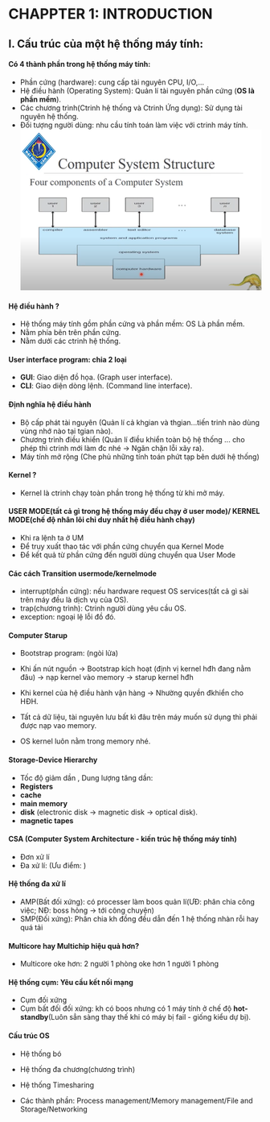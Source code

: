 # CHAPPTER 1: INTRODUCTION

## I. Cấu trúc của một hệ thống máy tính:
#### Có 4 thành phần trong hệ thống máy tính:
- Phần cứng (hardware): cung cấp tài nguyên CPU, I/O,...
- Hệ điều hành (Operating System): Quản lí tài nguyên phần cứng (**OS là phần mềm**).
- Các chương trình(Ctrinh hệ thống và Ctrinh Ứng dụng): Sử dụng tài nguyên hệ thống.
- Đối tượng người dùng: nhu cầu tính toán làm việc với ctrinh máy tính.
![alt text](./img/componentsCS.png)

#### Hệ điều hành ?
- Hệ thống máy tính gồm phần cứng và phần mềm: OS Là phần mềm.
- Nằm phía bên trên phần cứng.
- Nằm dưới các ctrinh hệ thống.

#### User interface program: chia 2 loại
- **GUI**: Giao diện đồ họa. (Graph user interface).
- **CLI**: Giao diện dòng lệnh. (Command line interface).

#### Định nghĩa hệ điều hành
- Bộ cấp phát tài nguyên (Quản lí cả khgian và thgian...tiến trinh nào dùng vùng nhớ nào tại tgian nào).
- Chương trình điều khiển (Quản lí điều khiển toàn bộ hệ thống ... cho phép thì ctrinh mới làm đc nhé -> Ngăn chặn lỗi xãy ra).
- Máy tính mở rộng (Che phủ những tính toán phứt tạp bên dưới hệ thống)


#### Kernel ?
- Kernel là ctrinh chạy toàn phần trong hệ thống từ khi mở máy.

#### USER MODE(tất cả gì trong hệ thống máy đều chạy ở user mode)/ KERNEL MODE(chế độ nhân lõi chỉ duy nhất hệ điều hành chạy)
- Khi ra lệnh ta ở UM 
- Để truy xuất thao tác với phần cứng chuyển qua Kernel Mode
- Để kết quả từ phần cứng đến người dùng chuyển qua User Mode

#### Các cách Transition usermode/kernelmode
- interrupt(phần cứng): nếu hardware request OS services(tất cả gì sài trên máy đều là dịch vụ của OS).
- trap(chương trình): Ctrinh người dùng yêu cầu OS.
- exception: ngoại lệ lỗi đồ đó.

#### Computer Starup
- Bootstrap program: (ngòi lửa)
- Khi ấn nút nguồn -> Bootstrap kích hoạt (định vị kernel hđh đang nằm đâu) -> nạp kernel vào memory -> starup kernel hđh
- Khi kernel của hệ điều hành vận hàng -> Nhường quyền đkhiển cho HĐH.

- Tất cả dữ liệu, tài nguyên lưu bất kì đâu trên máy muốn sử dụng thì phải được nạp vao memory.
- OS kernel luôn nằm trong memory nhé.

#### Storage-Device Hierarchy
- Tốc độ giảm dần , Dung lượng tăng dần:
- **Registers**
- **cache**
- **main memory**
- **disk** (electronic disk -> magnetic disk -> optical disk).
- **magnetic tapes**

#### CSA (Computer System Architecture - kiến trúc hệ thống máy tính)
- Đơn xử lí
- Đa xử lí: (Ưu điểm: )

#### Hệ thống đa xử lí
- AMP(Bất đối xứng): có processer làm boos quản lí(ƯĐ: phân chia công việc; NĐ: boss hỏng -> tới công chuyện)
- SMP(Đối xứng): Phân chia kh đồng đều dẫn đến 1 hệ thống nhàn rỗi hay quá tải
#### Multicore hay Multichip hiệu quả hơn?
- Multicore oke hơn: 2 người 1 phòng oke hơn 1 người 1 phòng

#### Hệ thống cụm: Yêu cầu kết nối mạng
- Cụm đối xứng
- Cụm bất đối đối xứng: kh có boos nhưng có 1 máy tính ở chế độ **hot-standby**(Luôn sẳn sàng thay thế khi có máy bị fail - giống kiểu dự bị).

#### Cấu trúc OS
- Hệ thống bó
- Hệ thống đa chương(chương trình)
- Hệ thống Timesharing

- Các thành phần: Process management/Memory management/File and Storage/Networking
